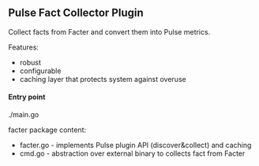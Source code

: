 ## Pulse Fact Collector Plugin 

Collect facts from Facter and convert them into Pulse metrics.

Features:

* robust
* configurable
* caching layer that protects system against overuse

#### Entry point

./main.go

facter package content:

* facter.go - implements Pulse plugin API (discover&collect) and caching
* cmd.go - abstraction over external binary to collects fact from Facter 
